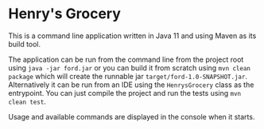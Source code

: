 # Henry's Grocery

This is a command line application written in Java 11 and using Maven as its build tool. 

The application can be run from the command line from the project root using `java -jar ford.jar` or you can build it from scratch using `mvn clean package` which will create the runnable jar `target/ford-1.0-SNAPSHOT.jar`. Alternatively it can be run from an IDE using the `HenrysGrocery` class as the entrypoint. You can just compile the project and run the tests using `mvn clean test`.

Usage and available commands are displayed in the console when it starts. 